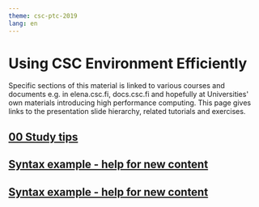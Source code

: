 ```yaml
---
theme: csc-ptc-2019
lang: en
---
```


# Using CSC Environment Efficiently

Specific sections of this material is linked to various
courses and documents e.g. in elena.csc.fi, docs.csc.fi and
hopefully at Universities' own materials introducing high
performance computing. This page gives links to the presentation
slide hierarchy, related tutorials and exercises.

## [00 Study tips](00_study_tips.html)

## [Syntax example - help for new content](example.html)

## [Syntax example - help for new content](../contributing_guide/example.html)
